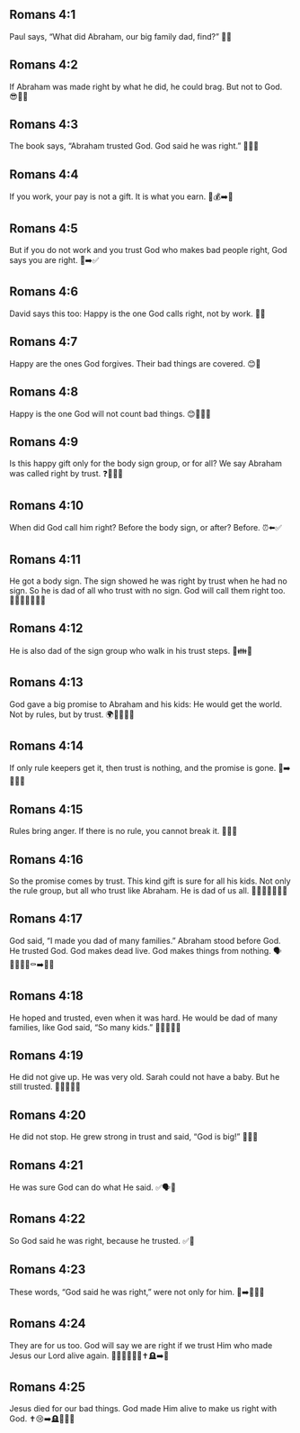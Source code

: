 ## Romans 4:1
Paul says, “What did Abraham, our big family dad, find?” 🤔👴
## Romans 4:2
If Abraham was made right by what he did, he could brag. But not to God. 😎🙅‍♂️
## Romans 4:3
The book says, “Abraham trusted God. God said he was right.” 📖🙏✅
## Romans 4:4
If you work, your pay is not a gift. It is what you earn. 👷💰➡️🧾
## Romans 4:5
But if you do not work and you trust God who makes bad people right, God says you are right. 🙏➡️✅
## Romans 4:6
David says this too: Happy is the one God calls right, not by work. 🎵😊
## Romans 4:7
Happy are the ones God forgives. Their bad things are covered. 😊🧼
## Romans 4:8
Happy is the one God will not count bad things. 😊🙅‍♂️🧮
## Romans 4:9
Is this happy gift only for the body sign group, or for all? We say Abraham was called right by trust. ❓👥🎁✅
## Romans 4:10
When did God call him right? Before the body sign, or after? Before. ⏰⬅️✅
## Romans 4:11
He got a body sign. The sign showed he was right by trust when he had no sign. So he is dad of all who trust with no sign. God will call them right too. 🚩🙏👨‍👩‍👧‍👦✅
## Romans 4:12
He is also dad of the sign group who walk in his trust steps. 👣👪🙏
## Romans 4:13
God gave a big promise to Abraham and his kids: He would get the world. Not by rules, but by trust. 🌍🎁📜❌🙏
## Romans 4:14
If only rule keepers get it, then trust is nothing, and the promise is gone. 📜➡️🚫🙏💨
## Romans 4:15
Rules bring anger. If there is no rule, you cannot break it. 📜😠🚫
## Romans 4:16
So the promise comes by trust. This kind gift is sure for all his kids. Not only the rule group, but all who trust like Abraham. He is dad of us all. 🎁✅👨‍👩‍👧‍👦🙏
## Romans 4:17
God said, “I made you dad of many families.” Abraham stood before God. He trusted God. God makes dead live. God makes things from nothing. 🗣️👨‍👩‍👧‍👦⚰️➡️🌱✨
## Romans 4:18
He hoped and trusted, even when it was hard. He would be dad of many families, like God said, “So many kids.” 🌟🙏👶👶👶
## Romans 4:19
He did not give up. He was very old. Sarah could not have a baby. But he still trusted. 👴👵🚫👶🙏
## Romans 4:20
He did not stop. He grew strong in trust and said, “God is big!” 💪🙏🙌
## Romans 4:21
He was sure God can do what He said. ✅🗣️🏁
## Romans 4:22
So God said he was right, because he trusted. ✅🙏
## Romans 4:23
These words, “God said he was right,” were not only for him. 📝➡️👤➕👥
## Romans 4:24
They are for us too. God will say we are right if we trust Him who made Jesus our Lord alive again. 🙋‍♀️🙋‍♂️✅🙏✝️🪦➡️🌅
## Romans 4:25
Jesus died for our bad things. God made Him alive to make us right with God. ✝️😢➡️🪦🌅😊✅

